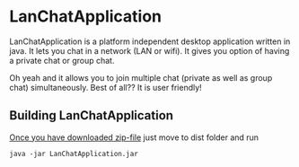LanChatApplication 
=========

LanChatApplication is a platform independent desktop application written in java. It lets you chat in a network (LAN or wifi).  It gives you option of having a private chat or group chat.

Oh yeah and it allows you to join multiple chat (private as well as group chat) simultaneously. Best of all?? It is user friendly!

Building LanChatApplication
---------
[Once you have downloaded zip-file](https://github.com/varunon9/LanChatApplication) just move to dist folder and run

    java -jar LanChatApplication.jar

